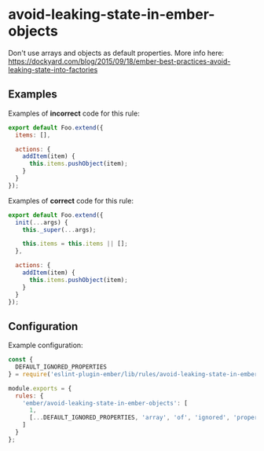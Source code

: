 # avoid-leaking-state-in-ember-objects

Don't use arrays and objects as default properties. More info here: <https://dockyard.com/blog/2015/09/18/ember-best-practices-avoid-leaking-state-into-factories>

## Examples

Examples of **incorrect** code for this rule:

```javascript
export default Foo.extend({
  items: [],

  actions: {
    addItem(item) {
      this.items.pushObject(item);
    }
  }
});
```

Examples of **correct** code for this rule:

```javascript
export default Foo.extend({
  init(...args) {
    this._super(...args);

    this.items = this.items || [];
  },

  actions: {
    addItem(item) {
      this.items.pushObject(item);
    }
  }
});
```

## Configuration

Example configuration:

```js
const {
  DEFAULT_IGNORED_PROPERTIES
} = require('eslint-plugin-ember/lib/rules/avoid-leaking-state-in-ember-objects');

module.exports = {
  rules: {
    'ember/avoid-leaking-state-in-ember-objects': [
      1,
      [...DEFAULT_IGNORED_PROPERTIES, 'array', 'of', 'ignored', 'properties']
    ]
  }
};
```
